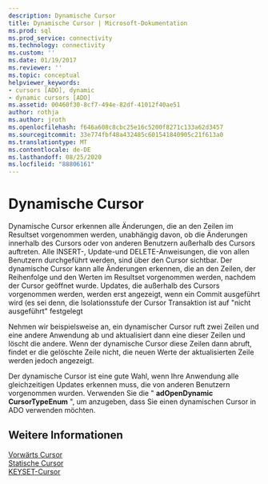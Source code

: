 ```yaml
---
description: Dynamische Cursor
title: Dynamische Cursor | Microsoft-Dokumentation
ms.prod: sql
ms.prod_service: connectivity
ms.technology: connectivity
ms.custom: ''
ms.date: 01/19/2017
ms.reviewer: ''
ms.topic: conceptual
helpviewer_keywords:
- cursors [ADO], dynamic
- dynamic cursors [ADO]
ms.assetid: 00460f30-8cf7-494e-82df-41012f40ae51
author: rothja
ms.author: jroth
ms.openlocfilehash: f646a608c8cbc25e16c5200f8271c133a62d3457
ms.sourcegitcommit: 33e774fbf48a432485c601541840905c21f613a0
ms.translationtype: MT
ms.contentlocale: de-DE
ms.lasthandoff: 08/25/2020
ms.locfileid: "88806161"
---
```

# <a name="dynamic-cursors"></a>Dynamische Cursor
Dynamische Cursor erkennen alle Änderungen, die an den Zeilen im Resultset vorgenommen werden, unabhängig davon, ob die Änderungen innerhalb des Cursors oder von anderen Benutzern außerhalb des Cursors auftreten. Alle INSERT-, Update-und DELETE-Anweisungen, die von allen Benutzern durchgeführt werden, sind über den Cursor sichtbar. Der dynamische Cursor kann alle Änderungen erkennen, die an den Zeilen, der Reihenfolge und den Werten im Resultset vorgenommen werden, nachdem der Cursor geöffnet wurde. Updates, die außerhalb des Cursors vorgenommen werden, werden erst angezeigt, wenn ein Commit ausgeführt wird (es sei denn, die Isolationsstufe der Cursor Transaktion ist auf "nicht ausgeführt" festgelegt  
  
 Nehmen wir beispielsweise an, ein dynamischer Cursor ruft zwei Zeilen und eine andere Anwendung ab und aktualisiert dann eine dieser Zeilen und löscht die andere. Wenn der dynamische Cursor diese Zeilen dann abruft, findet er die gelöschte Zeile nicht, die neuen Werte der aktualisierten Zeile werden jedoch angezeigt.  
  
 Der dynamische Cursor ist eine gute Wahl, wenn Ihre Anwendung alle gleichzeitigen Updates erkennen muss, die von anderen Benutzern vorgenommen wurden. Verwenden Sie die " **adOpenDynamic CursorTypeEnum** ", um anzugeben, dass Sie einen dynamischen Cursor in ADO verwenden möchten.  
  
## <a name="see-also"></a>Weitere Informationen  
 [Vorwärts Cursor](./forward-only-cursors.md)   
 [Statische Cursor](./static-cursors.md)   
 [KEYSET-Cursor](./keyset-cursors.md)